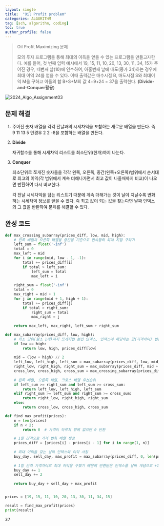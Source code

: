 ```yaml
---
layout: single
title:  "Oil Profit problem"
categories: ALGORITHM
tag: [sch, algorithm, coding]
toc: true
author_profile: false
---
```



> Oil Profit Maximizing 문제
> 
> 모의 투자 프로그램을 통해 최대의 이득을 얻을 수 있는 프로그램을 만들고자한다. 
> 예를 들어, 첫 번쨰 입력 예시에서 19, 15, 11, 10, 20, 13, 30, 11, 34, 15가 주어진 경우, 네번째 날(10)에 인수하여, 아홉번째 날에 매도(종가 34)하는 경우에 최대 이익 24를 얻을 수 있다.
> 이때 출력값은 매수시점 B, 매도시점 S와 최대이익 M을 구하고 이들의 합 B+S+M의 값 4+9+24 = 37을 출력한다. **(Divide-and-Conquer활용)**


![2024_Algo_Assignment03](https://github.com/user-attachments/assets/f017b79f-b9da-485d-b809-3ed2e7a1c4ca)


## 문제 해결


1. 주어진 숫자 배열을 각각 전날과의 시세차익을 포함하는 새로운 배열을 만든다. 즉 9 11 13 5 인경우 2 2 -8을 포함하는 배열을 만든다.

2. **Divide**

    재귀함수를 통해 시세차익 리스트를 최소단위(한개)까지 나눈다.

3. **Conquer**

    최소단위로 쪼개진 숫자들을 각각 왼쪽, 오른쪽, 중간(왼쪽+오른쪽)범위에서 순서대로 최고의 이익(각 범위에서 계속 더해나가면서 최고 값이 나올때까지 비교)이 나오면 반환하여 다시 비교한다.

    각 전날 시세차익을 담는 리스트기 때문에 계속 더해가는 것이 날이 지날수록 변화하는 시세차익 정보를 얻을 수 있다. 즉 최고 값이 되는 값을 찾는다면 날짜 인덱스와 그 값을 반환하여 문제를 해결할 수 있다.


## 완성 코드

```python
def max_crossing_subarray(prices_diff, low, mid, high):
    # 왼쪽 배열과 오른쪽 배열을 중간을 기준으로 연속합의 최대 지점 구하기
    left_sum = float('-inf')
    total = 0
    max_left = mid
    for i in range(mid, low - 1, -1):
        total += prices_diff[i]
        if total > left_sum:
            left_sum = total
            max_left = i
    
    right_sum = float('-inf')
    total = 0
    max_right = mid + 1
    for j in range(mid + 1, high + 1):
        total += prices_diff[j]
        if total > right_sum:
            right_sum = total
            max_right = j
    
    return max_left, max_right, left_sum + right_sum

def max_subarray(prices_diff, low, high):
    # 최소 단위(원소 1개)까지 쪼개지면 본인 인덱스, 인덱스에 해당하는 값(가격차이) 반환
    if low == high:
        return low, high, prices_diff[low]
    
    mid = (low + high) // 2
    left_low, left_high, left_sum = max_subarray(prices_diff, low, mid)
    right_low, right_high, right_sum = max_subarray(prices_diff, mid + 1, high)
    cross_low, cross_high, cross_sum = max_crossing_subarray(prices_diff, low, mid, high)
    
    # 왼쪽 배열, 오른쪽 배열, 크로스 배열 우선순위
    if left_sum >= right_sum and left_sum >= cross_sum:
        return left_low, left_high, left_sum
    elif right_sum >= left_sum and right_sum >= cross_sum:
        return right_low, right_high, right_sum
    else:
        return cross_low, cross_high, cross_sum

def find_max_profit(prices):
    n = len(prices)
    if n < 2:
        return 0  # 가격이 하루치 밖에 없으면 0 반환

    # 1일 간격으로 가격 변화 배열 생성
    prices_diff = [prices[i] - prices[i - 1] for i in range(1, n)]
    
    # 최대 이익을 갖는 날짜 인덱스와 이익 서칭
    buy_day, sell_day, max_profit = max_subarray(prices_diff, 0, len(prices_diff) - 1)
    
    # 1일 간격 가격차이로 최대 이익을 구했기 때문에 반환받은 인덱스를 날짜 개념으로 +1, +2
    buy_day += 1
    sell_day += 2
    
    return buy_day + sell_day + max_profit


prices = [19, 15, 11, 10, 20, 13, 30, 11, 34, 15]

result = find_max_profit(prices)
print(result)
```

<pre>
37
</pre>
